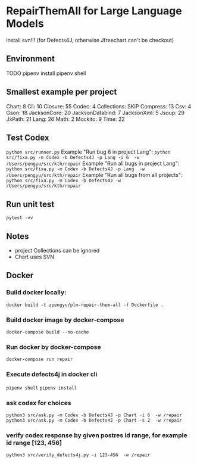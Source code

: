 # RepairThemAll for Large Language Models
install svn!!! (for Defects4J, otherwise Jfreechart can't be checkout)
## Environment
TODO
pipenv install
pipenv shell

## Smallest example per project
Chart: 8
Cli: 10
Closure: 55
Codec: 4
Collections: SKIP
Compress: 13
Csv: 4
Gson: 18
JacksonCore: 20
JacksonDatabind: 7
JacksonXml: 5
Jsoup: 29
JxPath: 21
Lang: 26 
Math: 2
Mockito: 9
Time: 22
## Test Codex
`python src/runner.py`
Example "Run bug 6 in project Lang": `python src/fixa.py -m Codex -b Defects4J -p Lang -i 6  -w /Users/pengyu/src/kth/repair`
Example "Run all bugs in project Lang": `python src/fixa.py -m Codex -b Defects4J -p Lang  -w /Users/pengyu/src/kth/repair`
Example "Run all bugs from all projects": `python src/fixa.py -m Codex -b Defects4J -w /Users/pengyu/src/kth/repair`

## Run unit test
`pytest -vv`

## Notes
* project Collections can be ignored
* Chart uses SVN

## Docker
### Build docker locally:
`docker build -t zpengyu/plm-repair-them-all -f Dockerfile .`
### Build docker image by docker-compose
`docker-compose build --no-cache`
### Run docker by docker-compose
`docker-compose run repair`

### Execute defects4j in docker cli
`pipenv shell`
`pipenv install`

### ask codex for choices
`python3 src/ask.py -m Codex -b Defects4J -p Chart -i 6  -w /repair`
`python3 src/ask.py -m Codex -b Defects4J -p Chart -s 2  -w /repair`

### verify codex response by given postres id range, for example id range [123, 456]
`python3 src/verify_defects4j.py -i 123-456  -w /repair`